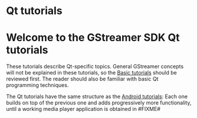 # Qt tutorials

# Welcome to the GStreamer SDK Qt tutorials

These tutorials describe Qt-specific topics. General GStreamer concepts
will not be explained in these tutorials, so the [Basic
tutorials](http://docs.gstreamer.com/display/GstSDK/Basic+tutorials) should
be reviewed first. The reader should also be familiar with basic Qt
programming techniques.

The Qt tutorials have the same structure as the [Android
tutorials](Android%2Btutorials.html): Each one builds on top of the
previous one and adds progressively more functionality, until a working
media player application is obtained in \#FIXME\#
